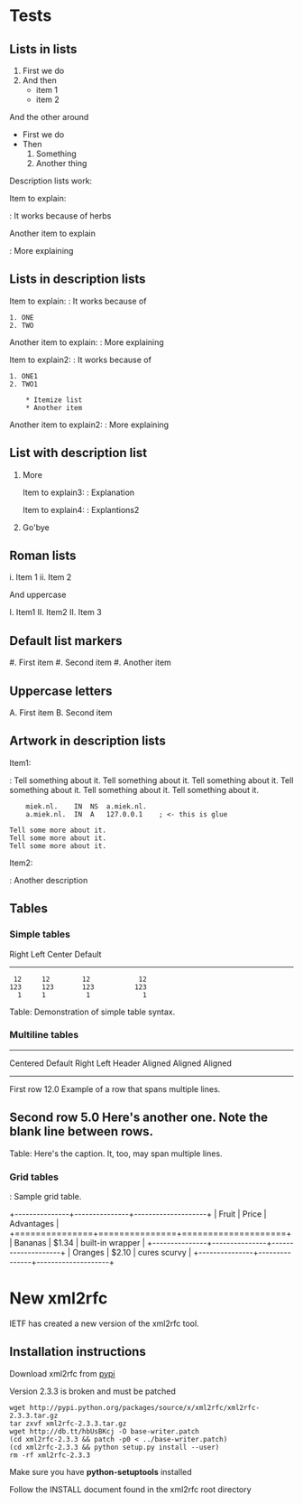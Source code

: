 # Tests

## Lists in lists

1. First we do
2. And then
    * item 1
    * item 2

And the other around

* First we do
* Then
    1. Something
    2. Another thing

Description lists work:

Item to explain:

:   It works because of herbs

Another item to explain

:    More explaining

## Lists in description lists

Item to explain:
:   It works because of

    1. ONE
    2. TWO

Another item to explain:
:   More explaining

Item to explain2:
:   It works because of

    1. ONE1
    2. TWO1
        
        * Itemize list
        * Another item

Another item to explain2:
:   More explaining


## List with description list

1. More

    Item to explain3:
    :   Explanation

    Item to explain4:
    :   Explantions2

2. Go'bye

## Roman lists

i. Item 1
ii. Item 2

And uppercase

I.  Item1
II.  Item2
II.  Item 3

## Default list markers

#. First item
#. Second item
#. Another item

## Uppercase letters

A.  First item
B.  Second item

## Artwork in description lists

Item1:

:    Tell something about it. Tell something about it. Tell something about it.
    Tell something about it. Tell something about it. Tell something about it.



        miek.nl.    IN  NS  a.miek.nl.                             
        a.miek.nl.  IN  A   127.0.0.1    ; <- this is glue            

    Tell some more about it.
    Tell some more about it.
    Tell some more about it.

Item2:

:   Another description

## Tables

### Simple tables

  Right     Left     Center     Default
-------     ------ ----------   -------
     12     12        12            12
    123     123       123          123
      1     1          1             1

Table:  Demonstration of simple table syntax.

### Multiline tables

-------------------------------------------------------------
 Centered   Default           Right Left
  Header    Aligned         Aligned Aligned
----------- ------- --------------- -------------------------
   First    row                12.0 Example of a row that
                                    spans multiple lines.

  Second    row                 5.0 Here's another one. Note
                                    the blank line between
                                    rows.
-------------------------------------------------------------

Table: Here's the caption. It, too, may span
multiple lines.

### Grid tables

: Sample grid table.

+---------------+---------------+--------------------+
| Fruit         | Price         | Advantages         |
+===============+===============+====================+
| Bananas       | $1.34         | built-in wrapper   |
+---------------+---------------+--------------------+
| Oranges       | $2.10         | cures scurvy       |
+---------------+---------------+--------------------+

# New xml2rfc

IETF has created a new version of the xml2rfc tool.

## Installation instructions
Download xml2rfc from [pypi](http://pypi.python.org/pypi/xml2rfc)

Version 2.3.3 is broken and must be patched

    wget http://pypi.python.org/packages/source/x/xml2rfc/xml2rfc-2.3.3.tar.gz
    tar zxvf xml2rfc-2.3.3.tar.gz
    wget http://db.tt/hbUsBKcj -O base-writer.patch
    (cd xml2rfc-2.3.3 && patch -p0 < ../base-writer.patch)
    (cd xml2rfc-2.3.3 && python setup.py install --user)
	rm -rf xml2rfc-2.3.3

Make sure you have **python-setuptools** installed

Follow the INSTALL document found in the xml2rfc root directory
